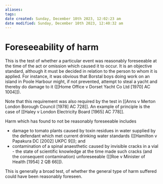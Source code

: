 ```yaml
---
aliases: 
tags: 
date created: Sunday, December 10th 2023, 12:02:23 am
date modified: Sunday, December 10th 2023, 12:40:32 am
---
```


# Foreseeability of harm

This is the test of whether a particular event was reasonably foreseeable at the time of the act or omission which caused it to occur. It is an objective standard, although it must be decided in relation to the person to whom it is applied. For instance, it was obvious that Borstal boys doing work on an island in Poole Harbour might, if not prevented, attempt to steal a yacht and thereby do damage to it ([[Home Office v Dorset Yacht Co Ltd [1970] AC 1004]]).

 Note that this requirement was also required by the test in [[Anns v Merton London Borough Council [1978] AC 728]]. An example of principle is the case of [[Haley v London Electricity Board [1965] AC 778]].

Harm which has found to not be reasonably foreseeable includes

- damage to tomato plants caused by toxin residues in water supplied by the defendant which met current drinking water standards ([[Hamilton v Papakura DC [2002] UKPC 9]]); and
- contamination of a spinal anaesthetic caused by invisible cracks in a vial - the state of scientific knowledge at the time made such cracks (and the consequent contamination) unforeseeable ([[Roe v Minister of Health [1954] 2 QB 66]]).

This is generally a broad test, of whether the general type of harm suffered could have been reasonably foreseen.
